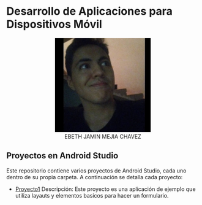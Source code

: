 # Desarrollo de Aplicaciones para Dispositivos Móvil

<p align="center">
  <img src="yo2.jpg" alt="Descripción de la imagen" width="250" />
  <br/>
  <span>EBETH JAMIN MEJIA CHAVEZ</span>
</p>

## Proyectos en Android Studio

Este repositorio contiene varios proyectos de Android Studio, cada uno dentro de su propia carpeta. A continuación se detalla cada proyecto:

- [Proyecto1](./Practica1/)
Descripción: Este proyecto es una aplicación de ejemplo que utiliza layauts y elementos basicos para hacer un formulario.
